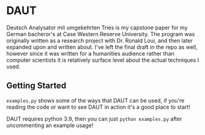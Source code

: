 # DAUT

Deutsch Analysator mit umgekehrten Tries is my capstone paper for my German
bacheror's at Case Western Reserve University. The program was originally
written as a research project with Dr. Ronald Loui, and then later expanded upon
and written about. I've left the final draft in the repo as well, however since
it was written for a humanities audience rather than computer scientists it is
relatively surface level about the actual techniques I used.


## Getting Started

`examples.py` shows some of the ways that DAUT can be used, if you're reading
the code or want to see DAUT in action it's a good place to start!

DAUT requires python 3.9, then you can just `python examples.py` after
uncommenting an example usage!